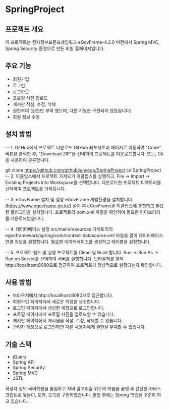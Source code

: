 # SpringProject

## 프로젝트 개요
이 프로젝트는 전자정부표준프레임워크 eGovFrame-4.2.0 버전에서 Spring MVC, Spring Security 환경으로 만든 회원 홈페이지입니다.

## 주요 기능
- 회원가입
- 로그인
- 로그아웃
- 프로필 사진 업로드
- 게시판 작성, 수정, 삭제
- 권한부여 (권한만 부여 했으며, 다른 기능은 구현되지 않았습니다)
- 회원 정보 수정

## 설치 방법
-- 1. GitHub에서 프로젝트 다운로드
GitHub 레포지토리 페이지로 이동하여 "Code" 버튼을 클릭한 후, "Download ZIP"을 선택하여 프로젝트를 다운로드합니다.
또는, Git을 사용하여 클론합니다.

git clone https://github.com/githubjjunyeop/SpringProject
cd SpringProject
-- 2. 이클립스에서 프로젝트 가져오기
이클립스를 실행하고, File -> Import -> Existing Projects into Workspace를 선택합니다.
다운로드한 프로젝트 디렉토리를 선택하여 프로젝트를 가져옵니다.

-- 3. eGovFrame 설치 및 설정
eGovFrame 개발환경을 설치합니다. (https://www.egovframe.go.kr/)
설치 후 eGovFrame을 이클립스에 통합하고 필요한 플러그인을 설치합니다.
프로젝트의 pom.xml 파일을 확인하여 필요한 라이브러리를 다운로드받습니다.

-- 4. 데이터베이스 설정
src/main/resources 디렉토리의 egovframework/spring/com/context-datasource.xml 파일을 열어 데이터베이스 연결 정보를 설정합니다.
필요한 데이터베이스를 생성하고 테이블을 설정합니다.

-- 5. 프로젝트 빌드 및 실행
프로젝트를 Clean 및 Build 합니다.
Run -> Run As -> Run on Server를 선택하여 서버를 실행합니다.
브라우저를 열어 http://localhost:8080으로 접근하여 프로젝트가 정상적으로 실행되는지 확인합니다.

## 사용 방법
- 브라우저에서 http://localhost:8080으로 접근합니다.
- 회원가입 페이지에서 새로운 계정을 생성합니다.
- 로그인 페이지에서 생성한 계정으로 로그인합니다.
- 프로필 페이지에서 프로필 사진을 업로드할 수 있습니다.
- 게시판 페이지에서 게시물을 작성, 수정, 삭제할 수 있습니다.
- 관리자 계정으로 로그인하면 다른 사용자에게 권한을 부여할 수 있습니다.

## 기술 스택
- jQuery
- Spring API
- Spring Security
- Spring MVC
- JSTL

작성자 정보
국비학원을 졸업하고 자바 알고리즘 위주의 학습을 끝낸 후 간단한 자바스크립트로 윷놀이, 포커, 오목을 구현하였습니다. 졸업 후에는 Spring 학습을 꾸준히 하고 있습니다.
